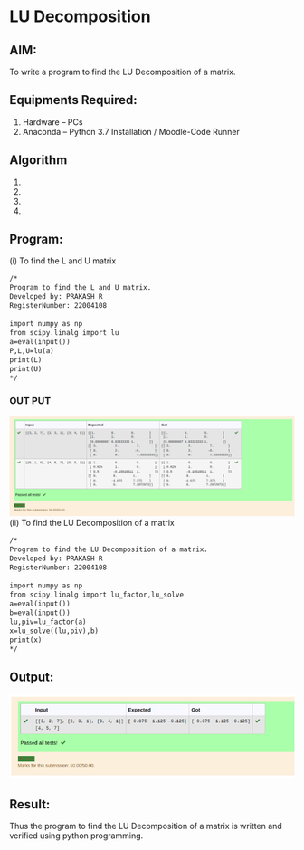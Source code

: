 # LU Decomposition 

## AIM:
To write a program to find the LU Decomposition of a matrix.

## Equipments Required:
1. Hardware – PCs
2. Anaconda – Python 3.7 Installation / Moodle-Code Runner

## Algorithm
1. 
2. 
3. 
4. 

## Program:
(i) To find the L and U matrix
```
/*
Program to find the L and U matrix.
Developed by: PRAKASH R
RegisterNumber: 22004108

import numpy as np
from scipy.linalg import lu
a=eval(input())
P,L,U=lu(a)
print(L)
print(U)
*/
```
### OUT PUT
![lu decomposition](/OP1.png)
(ii) To find the LU Decomposition of a matrix
```
/*
Program to find the LU Decomposition of a matrix.
Developed by: PRAKASH R
RegisterNumber: 22004108

import numpy as np
from scipy.linalg import lu_factor,lu_solve
a=eval(input())
b=eval(input())
lu,piv=lu_factor(a)
x=lu_solve((lu,piv),b)
print(x)
*/
```

## Output:
![lu decomposition](/OP2.png)


## Result:
Thus the program to find the LU Decomposition of a matrix is written and verified using python programming.

